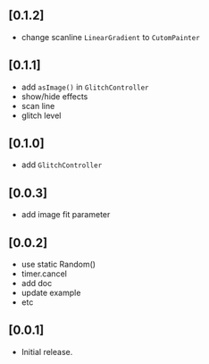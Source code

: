 ## [0.1.2]

- change scanline `LinearGradient` to `CutomPainter`

## [0.1.1]

- add `asImage()` in `GlitchController`
- show/hide effects
- scan line
- glitch level

## [0.1.0]

- add `GlitchController`

## [0.0.3]

- add image fit parameter

## [0.0.2]

- use static Random()
- timer.cancel
- add doc
- update example
- etc

## [0.0.1]

- Initial release.
